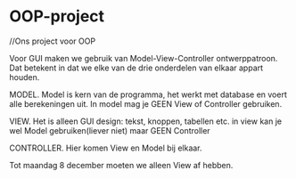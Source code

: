 OOP-project
===========

//Ons project voor OOP

Voor GUI maken we gebruik van Model-View-Controller ontwerppatroon. 
Dat betekent in dat we elke van de drie onderdelen van elkaar appart houden.

MODEL.
Model is kern van de programma, het werkt met database en voert alle berekeningen uit.
In model mag je GEEN View of Controller gebruiken.

VIEW.
Het is alleen GUI design: tekst, knoppen, tabellen etc.
in view kan je wel Model gebruiken(liever niet) maar GEEN Controller

CONTROLLER.
Hier komen View en Model bij elkaar.


Tot maandag 8 december moeten we alleen View af hebben.

